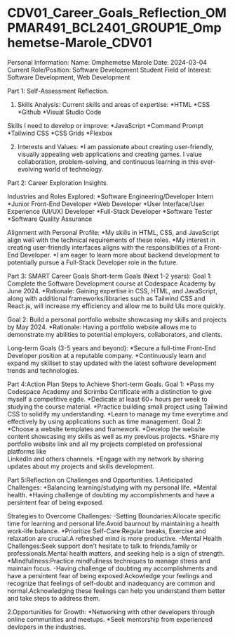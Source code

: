 # CDV01_Career_Goals_Reflection_OMPMAR491_BCL2401_GROUP1E_Omphemetse-Marole_CDV01
Personal Information:
Name: Omphemetse Marole
Date: 2024-03-04
Current Role/Position: Software Development Student
Field of Interest: Software Development, Web Development

Part 1: Self-Assessment Reflection.

1. Skills Analysis:
Current skills and areas of expertise:
*HTML
*CSS 
*Github
*Visual Studio Code

Skills I need to develop or improve:
*JavaScript
*Command Prompt
*Tailwind CSS
*CSS Grids
*Flexbox


2. Interests and Values:
*I am passionate about creating user-friendly, visually appealing web applications and creating 
 games. I value collaboration, problem-solving, and continuous learning in this ever-evolving 
 world of technology.

Part 2: Career Exploration Insights.

Industries and Roles Explored:
*Software Engineering/Developer Intern
*Junior Front-End Developer
*Web Developer
*User Interface/User Experience (UI/UX) Developer
*Full-Stack Developer
*Software Tester
*Software Quality Assurance

Alignment with Personal Profile:
*My skills in HTML, CSS, and JavaScript align well with the technical requirements of these 
 roles.
*My interest in creating user-friendly interfaces aligns with the responsibilities of a 
 Front-End Developer.
*I am eager to learn more about backend development to potentially pursue a Full-Stack 
 Developer role in the future.

Part 3: SMART Career Goals
Short-term Goals (Next 1-2 years):
Goal 1: Complete the Software Development course at Codespace Academy by June 2024.
*Rationale: Gaining expertise in CSS, HTML, and JavaScript, along with additional 
 frameworks/libraries such as Tailwind CSS and React.js, will increase my efficiency and allow 
 me to build UIs more quickly.

Goal 2: Build a personal portfolio website showcasing my skills and projects by May 2024.
*Rationale: Having a portfolio website allows me to demonstrate my abilities to potential 
 employers, collaborators, and clients.

Long-term Goals (3-5 years and beyond):
*Secure a full-time Front-End Developer position at a reputable company.
*Continuously learn and expand my skillset to stay updated with the latest software development 
 trends and technologies.

Part 4:Action Plan
Steps to Achieve Short-term Goals.
Goal 1:
*Pass my Codespace Academy and Scrimba Certificate with a distinction to give myself a 
 competitive egde.
*Dedicate at least 60+ hours per week to studying the course material.
*Practice building small project using Tailwind CSS to solidify  my understanding.
*Learn to manage my time everytime and effectively by using applications such as time 
 management.
Goal 2:
*Choose a website templates and framework.
*Develop the website content showcasing my skills as well as my previous projects.
*Share my portfolio website link and all my projects completed on professional platforms like  
 LinkedIn and others channels.
*Engage with my network by sharing updates about my projects and skills development.

Part 5:Reflection on Challenges and Opportunities.
1.Anticipated Challenges:
*Balancing learning/studying with my personal life.
*Mental health.
*Having challenge of doubting my accomplishments and have a persintent fear of being exposed.

Strategies to Overcome Challenges:
-Setting Boundaries:Allocate specific time for learning and personal life.Avoid baurnout by 
 maintaining a health work-life balance.
*Prioritize Self-Care:Regular breaks, Exercise and relaxation are crucial.A refreshed mind is 
 more productive.
-Mental Health Challenges:Seek support don't hesitate to talk to friends,family or 
 professionals.Mental health matters, and seeking help is a sign of strength.
*Mindfullness:Practice mindfullness techniques to manage stress and maintain focus.
-Having challenge of doubting my accomplishments and have a persintent fear of being 
 exposed:Ackowledge your feelings and recognize that feelings of self-doubt and inadequancy 
 are common and normal.Acknowledging these feelings can help you understand them better and 
 take steps to address them.

 2.Opportunities for Growth:
 *Networking with other developers through online communities and meetups.
 *Seek mentorship from experienced devlopers in the industries.
 





